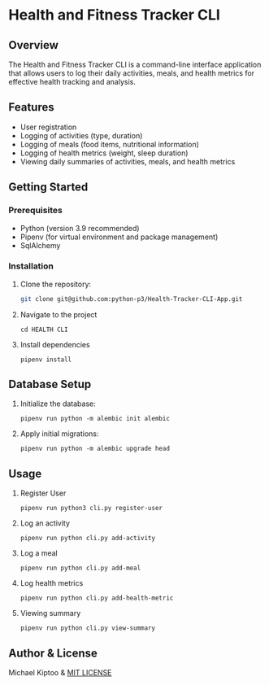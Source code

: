 # Health and Fitness Tracker CLI

## Overview

The Health and Fitness Tracker CLI is a command-line interface application that allows users to log their daily activities, meals, and health metrics for effective health tracking and analysis.

## Features

- User registration
- Logging of activities (type, duration)
- Logging of meals (food items, nutritional information)
- Logging of health metrics (weight, sleep duration)
- Viewing daily summaries of activities, meals, and health metrics

## Getting Started

### Prerequisites

- Python (version 3.9 recommended)
- Pipenv (for virtual environment and package management)
- SqlAlchemy

### Installation

1. Clone the repository:

   ```bash
   git clone git@github.com:python-p3/Health-Tracker-CLI-App.git
   ```
2. Navigate to the project
    ```
    cd HEALTH CLI
    ```

3. Install dependencies 
    ``` 
    pipenv install 
    ```

## Database Setup
1. Initialize the database:

    ```
    pipenv run python -m alembic init alembic
    ```
2. Apply initial migrations:
    ```
    pipenv run python -m alembic upgrade head 
## Usage
1. Register User 
    ```
    pipenv run python3 cli.py register-user 
    ```
2. Log an activity
    ```
    pipenv run python cli.py add-activity
    ```
3. Log a meal 
    ```
    pipenv run python cli.py add-meal
    ```
4. Log health metrics
    ```
    pipenv run python cli.py add-health-metric 
    ```
5. Viewing summary 
    ```
    pipenv run python cli.py view-summary
    ```

## Author & License 
Michael Kiptoo & [MIT LICENSE](LICENSE)